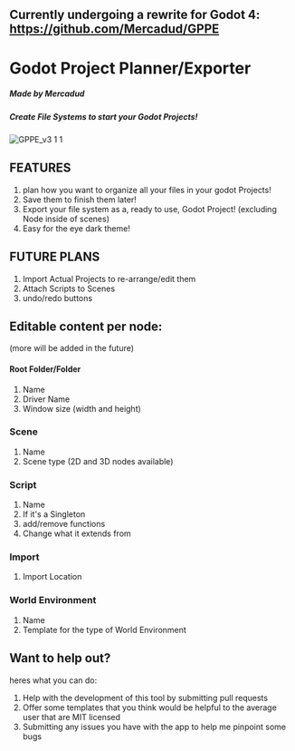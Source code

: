 ## Currently undergoing a rewrite for Godot 4: https://github.com/Mercadud/GPPE

# Godot Project Planner/Exporter
##### Made by Mercadud

##### Create File Systems to start your Godot Projects!
![GPPE_v3 1 1](https://user-images.githubusercontent.com/34464977/127249071-9b78d968-f5f1-4973-9345-2a78ffeef5b5.png)

## FEATURES
1. plan how you want to organize all your files in your godot Projects!
2. Save them to finish them later!
4. Export your file system as a, ready to use, Godot Project! (excluding Node inside of scenes)
6. Easy for the eye dark theme!

## FUTURE PLANS
1. Import Actual Projects to re-arrange/edit them
3. Attach Scripts to Scenes
4. undo/redo buttons

## Editable content per node:
(more will be added in the future)

#### Root Folder/Folder
1. Name
2. Driver Name
3. Window size (width and height)

### Scene
1. Name
2. Scene type (2D and 3D nodes available)

### Script
1. Name
2. If it's a Singleton
3. add/remove functions
4. Change what it extends from

### Import
1. Import Location

### World Environment
1. Name
2. Template for the type of World Environment

## Want to help out?
heres what you can do:
1. Help with the development of this tool by submitting pull requests
2. Offer some templates that you think would be helpful to the average user that are MIT licensed
3. Submitting any issues you have with the app to help me pinpoint some bugs
